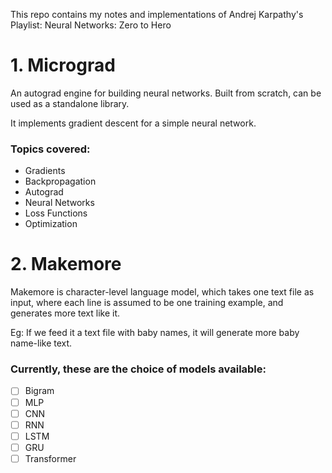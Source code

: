 This repo contains my notes and implementations of Andrej Karpathy's Playlist: Neural Networks: Zero to Hero

# 1. Micrograd

An autograd engine for building neural networks.
Built from scratch, can be used as a standalone library.

It implements gradient descent for a simple neural network.

### Topics covered:
- Gradients
- Backpropagation
- Autograd
- Neural Networks
- Loss Functions
- Optimization

# 2. Makemore
Makemore is character-level language model, which takes one text file as input, where each line is assumed to be one training example, and generates more text like it.

Eg: If we feed it a text file with baby names, it will generate more baby name-like text.

### Currently, these are the choice of models available:
- [ ] Bigram
- [ ] MLP
- [ ] CNN
- [ ] RNN
- [ ] LSTM
- [ ] GRU
- [ ] Transformer
